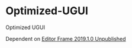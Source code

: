 # Optimized-UGUI
Optimized UGUI


Dependent on [Editor Frame 2019.1.0 Unpublished](https://assetstore.unity.com/packages/tools/utilities/editor-frame-146795)
